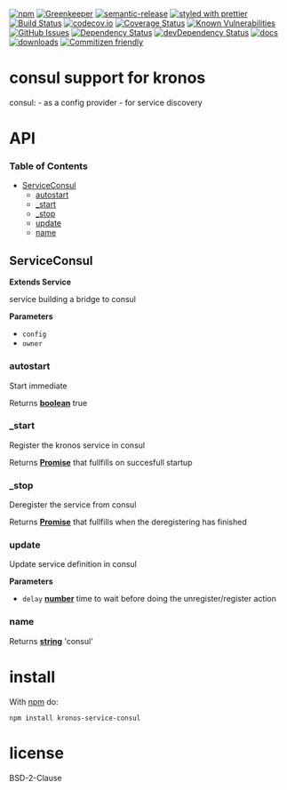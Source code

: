 [![npm](https://img.shields.io/npm/v/kronos-service-consul.svg)](https://www.npmjs.com/package/kronos-service-consul)
[![Greenkeeper](https://badges.greenkeeper.io/Kronos-Integration/kronos-service-consul.svg)](https://greenkeeper.io/)
[![semantic-release](https://img.shields.io/badge/%20%20%F0%9F%93%A6%F0%9F%9A%80-semantic--release-e10079.svg)](https://github.com/Kronos-Integration/kronos-service-consul)
[![styled with prettier](https://img.shields.io/badge/styled_with-prettier-ff69b4.svg)](https://github.com/prettier/prettier)
[![Build Status](https://secure.travis-ci.org/Kronos-Integration/kronos-service-consul.png)](http://travis-ci.org/Kronos-Integration/kronos-service-consul)
[![codecov.io](http://codecov.io/github/Kronos-Integration/kronos-service-consul/coverage.svg?branch=master)](http://codecov.io/github/Kronos-Integration/kronos-service-consul?branch=master)
[![Coverage Status](https://coveralls.io/repos/Kronos-Integration/kronos-service-consul/badge.svg)](https://coveralls.io/r/Kronos-Integration/kronos-service-consul)
[![Known Vulnerabilities](https://snyk.io/test/github/Kronos-Integration/kronos-service-consul/badge.svg)](https://snyk.io/test/github/Kronos-Integration/kronos-service-consul)
[![GitHub Issues](https://img.shields.io/github/issues/Kronos-Integration/kronos-service-consul.svg?style=flat-square)](https://github.com/Kronos-Integration/kronos-service-consul/issues)
[![Dependency Status](https://david-dm.org/Kronos-Integration/kronos-service-consul.svg)](https://david-dm.org/Kronos-Integration/kronos-service-consul)
[![devDependency Status](https://david-dm.org/Kronos-Integration/kronos-service-consul/dev-status.svg)](https://david-dm.org/Kronos-Integration/kronos-service-consul#info=devDependencies)
[![docs](http://inch-ci.org/github/Kronos-Integration/kronos-service-consul.svg?branch=master)](http://inch-ci.org/github/Kronos-Integration/kronos-service-consul)
[![downloads](http://img.shields.io/npm/dm/kronos-service-consul.svg?style=flat-square)](https://npmjs.org/package/kronos-service-consul)
[![Commitizen friendly](https://img.shields.io/badge/commitizen-friendly-brightgreen.svg)](http://commitizen.github.io/cz-cli/)

# consul support for kronos

consul: - as a config provider - for service discovery

# API

<!-- Generated by documentation.js. Update this documentation by updating the source code. -->

### Table of Contents

-   [ServiceConsul](#serviceconsul)
    -   [autostart](#autostart)
    -   [\_start](#_start)
    -   [\_stop](#_stop)
    -   [update](#update)
    -   [name](#name)

## ServiceConsul

**Extends Service**

service building a bridge to consul

**Parameters**

-   `config`  
-   `owner`  

### autostart

Start immediate

Returns **[boolean](https://developer.mozilla.org/docs/Web/JavaScript/Reference/Global_Objects/Boolean)** true

### \_start

Register the kronos service in consul

Returns **[Promise](https://developer.mozilla.org/docs/Web/JavaScript/Reference/Global_Objects/Promise)** that fullfills on succesfull startup

### \_stop

Deregister the service from consul

Returns **[Promise](https://developer.mozilla.org/docs/Web/JavaScript/Reference/Global_Objects/Promise)** that fullfills when the deregistering has finished

### update

Update service definition in consul

**Parameters**

-   `delay` **[number](https://developer.mozilla.org/docs/Web/JavaScript/Reference/Global_Objects/Number)** time to wait before doing the unregister/register action

### name

Returns **[string](https://developer.mozilla.org/docs/Web/JavaScript/Reference/Global_Objects/String)** 'consul'

# install

With [npm](http://npmjs.org) do:

```shell
npm install kronos-service-consul
```

# license

BSD-2-Clause
